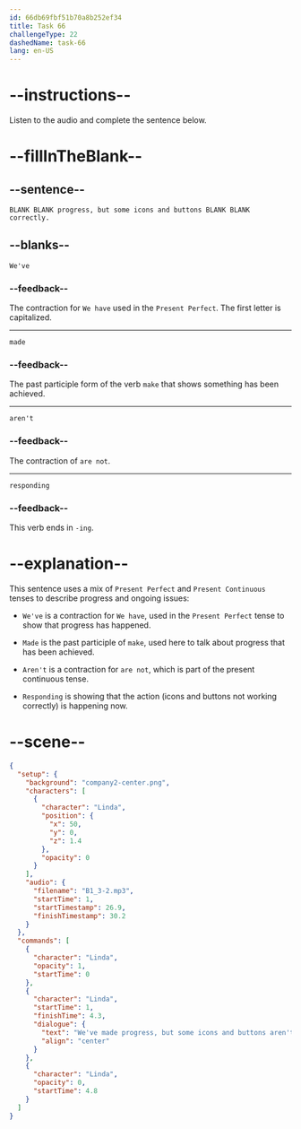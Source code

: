 ```yaml
---
id: 66db69fbf51b70a8b252ef34
title: Task 66
challengeType: 22
dashedName: task-66
lang: en-US
---
```

<!--
AUDIO REFERENCE:
Linda: We've made progress, but some icons and buttons aren't responding correctly.
-->

# --instructions--

Listen to the audio and complete the sentence below.

# --fillInTheBlank--

## --sentence--

`BLANK BLANK progress, but some icons and buttons BLANK BLANK correctly.`

## --blanks--

`We've`

### --feedback--

The contraction for `We have` used in the `Present Perfect`. The first letter is capitalized.

---

`made`

### --feedback--

The past participle form of the verb `make` that shows something has been achieved.

---

`aren't`

### --feedback--

The contraction of `are not`.

---

`responding`

### --feedback--

This verb ends in `-ing`.

# --explanation--

This sentence uses a mix of `Present Perfect` and `Present Continuous` tenses to describe progress and ongoing issues:

- `We've` is a contraction for `We have`, used in the `Present Perfect` tense to show that progress has happened.

- `Made` is the past participle of `make`, used here to talk about progress that has been achieved.

- `Aren't` is a contraction for `are not`, which is part of the present continuous tense.

- `Responding` is showing that the action (icons and buttons not working correctly) is happening now.

# --scene--

```json
{
  "setup": {
    "background": "company2-center.png",
    "characters": [
      {
        "character": "Linda",
        "position": {
          "x": 50,
          "y": 0,
          "z": 1.4
        },
        "opacity": 0
      }
    ],
    "audio": {
      "filename": "B1_3-2.mp3",
      "startTime": 1,
      "startTimestamp": 26.9,
      "finishTimestamp": 30.2
    }
  },
  "commands": [
    {
      "character": "Linda",
      "opacity": 1,
      "startTime": 0
    },
    {
      "character": "Linda",
      "startTime": 1,
      "finishTime": 4.3,
      "dialogue": {
        "text": "We've made progress, but some icons and buttons aren't responding correctly.",
        "align": "center"
      }
    },
    {
      "character": "Linda",
      "opacity": 0,
      "startTime": 4.8
    }
  ]
}
```
